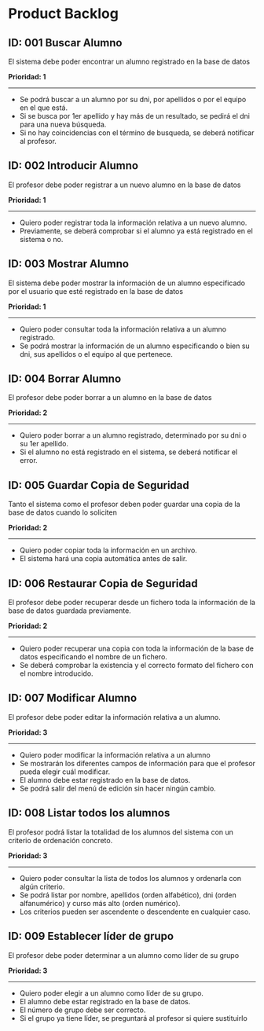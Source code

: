 # Product Backlog

## ID: 001 Buscar Alumno
El sistema debe poder encontrar un alumno registrado en la base de datos

**Prioridad: 1**

---

 - Se podrá buscar a un alumno por su dni, por apellidos o por el equipo en el que está.
 - Si se busca por 1er apellido y hay más de un resultado, se pedirá el dni para una nueva búsqueda.
 - Si no hay coincidencias con el término de busqueda, se deberá notificar al profesor.
 
 ## ID: 002 Introducir Alumno
El profesor debe poder registrar a un nuevo alumno en la base de datos

**Prioridad: 1**

---

 - Quiero poder registrar toda la información relativa a un nuevo alumno.
 - Previamente, se deberá comprobar si el alumno ya está registrado en el sistema o no.

## ID: 003 Mostrar Alumno
El sistema debe poder mostrar la información de un alumno especificado por el usuario que esté registrado en la base de datos

**Prioridad: 1**

---

 - Quiero poder consultar toda la información relativa a un alumno registrado.
 - Se podrá mostrar la información de un alumno especificando o bien su dni, sus apellidos o el equipo al que pertenece.

## ID: 004 Borrar Alumno
El profesor debe poder borrar a un alumno en la base de datos

**Prioridad: 2**

---

 - Quiero poder borrar a un alumno registrado, determinado por su dni o su 1er apellido.
 - Si el alumno no está registrado en el sistema, se deberá notificar el error.

## ID: 005 Guardar Copia de Seguridad
Tanto el sistema como el profesor deben poder guardar una copia de la base de datos cuando lo soliciten

**Prioridad: 2**

---

 - Quiero poder copiar toda la información en un archivo.
 - El sistema hará una copia automática antes de salir.

## ID: 006 Restaurar Copia de Seguridad
El profesor debe poder recuperar desde un fichero toda la información de la base de datos guardada previamente.

**Prioridad: 2**

---

 - Quiero poder recuperar una copia con toda la información de la base de datos especificando el nombre de un fichero.
 - Se deberá comprobar la existencia y el correcto formato del fichero con el nombre introducido.

## ID: 007 Modificar Alumno
El profesor debe poder editar la información relativa a un alumno.

**Prioridad: 3**

---

 - Quiero poder modificar la información relativa a un alumno
 - Se mostrarán los diferentes campos de información para que el profesor pueda elegir cuál modificar.
 - El alumno debe estar registrado en la base de datos.
 - Se podrá salir del menú de edición sin hacer ningún cambio.

## ID: 008 Listar todos los alumnos
El profesor podrá listar la totalidad de los alumnos del sistema con un criterio de ordenación concreto.

**Prioridad: 3**

---

 - Quiero poder consultar la lista de todos los alumnos y ordenarla con algún criterio.
 - Se podrá listar por nombre, apellidos (orden alfabético), dni (orden alfanumérico) y curso más alto (orden numérico).
 - Los criterios pueden ser ascendente o descendente en cualquier caso.

## ID: 009 Establecer líder de grupo
El profesor debe poder determinar a un alumno como líder de su grupo

**Prioridad: 3**

---

 - Quiero poder elegir a un alumno como líder de su grupo.
 - El alumno debe estar registrado en la base de datos.
 - El número de grupo debe ser correcto.
 - Si el grupo ya tiene líder, se preguntará al profesor si quiere sustituirlo
